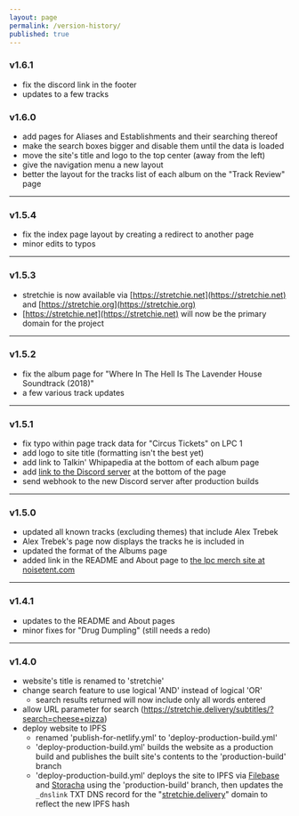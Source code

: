 ```yaml
---
layout: page
permalink: /version-history/
published: true
---
```


### v1.6.1

 - fix the discord link in the footer
 - updates to a few tracks

### v1.6.0

 - add pages for Aliases and Establishments and their searching thereof
 - make the search boxes bigger and disable them until the data is loaded
 - move the site's title and logo to the top center (away from the left)
 - give the navigation menu a new layout
 - better the layout for the tracks list of each album on the "Track Review" page

---

### v1.5.4

 - fix the index page layout by creating a redirect to another page
 - minor edits to typos

---

### v1.5.3

- stretchie is now available via [https://stretchie.net](https://stretchie.net) and [https://stretchie.org](https://stretchie.org)
- [https://stretchie.net](https://stretchie.net) will now be the primary domain for the project

---

### v1.5.2

- fix the album page for "Where In The Hell Is The Lavender House Soundtrack (2018)"
- a few various track updates

---

### v1.5.1

- fix typo within page track data for "Circus Tickets" on LPC 1
- add logo to site title (formatting isn't the best yet)
- add link to Talkin' Whipapedia at the bottom of each album page
- add [link to the Discord server](https://discord.gg/fFzWs8Vv83) at the bottom of the page
- send webhook to the new Discord server after production builds

---

### v1.5.0

- updated all known tracks (excluding themes) that include Alex Trebek
- Alex Trebek's page now displays the tracks he is included in
- updated the format of the Albums page
- added link in the README and About page to [the lpc merch site at noisetent.com](http://noisetent.com/lpcmerchandise.htm)

---

### v1.4.1

- updates to the README and About pages
- minor fixes for "Drug Dumpling" (still needs a redo)

---

### v1.4.0

- website's title is renamed to 'stretchie'
- change search feature to use logical 'AND' instead of logical 'OR'
	- search results returned will now include only all words entered
- allow URL parameter for search (https://stretchie.delivery/subtitles/?search=cheese+pizza)
- deploy website to IPFS
	- renamed 'publish-for-netlify.yml' to 'deploy-production-build.yml'
	- 'deploy-production-build.yml' builds the website as a production build and publishes the built site's contents to the 'production-build' branch
	- 'deploy-production-build.yml' deploys the site to IPFS via [Filebase](https://filebase.com/) and [Storacha](https://storacha.network/) using the 'production-build' branch, then updates the `_dnslink` TXT DNS record for the "[stretchie.delivery](https://stretchie.delivery)" domain to reflect the new IPFS hash